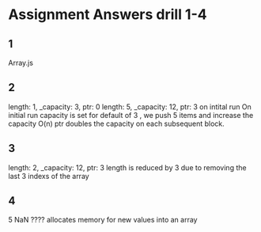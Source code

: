 # Assignment Answers drill 1-4

## 1
Array.js

## 2
length: 1, _capacity: 3, ptr: 0
length: 5, _capacity: 12, ptr: 3
on intital run 
On initial run capacity is set for default of 3 , we push 5 items and increase the capacity O(n) ptr doubles the capacity on each subsequent block.

## 3
length: 2, _capacity: 12, ptr: 3
length is reduced by 3 due to removing the last 3 indexs of the array

## 4
5
NaN ????
allocates memory for new values into an array 

